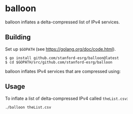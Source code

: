 balloon
=========

balloon inflates a delta-compressed list of IPv4 services.

## Building

Set up `$GOPATH` (see https://golang.org/doc/code.html).
```
$ go install github.com/stanford-esrg/balloon@latest
$ cd $GOPATH/src/github.com/stanford-esrg/balloon
```

balloon inflates IPv4 services that are compressed using:

## Usage

To inflate a list of delta-compressed IPv4 called `theList.csv`:

```
./balloon theList.csv
```
